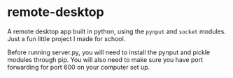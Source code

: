 # remote-desktop
A remote desktop app built in python, using the `pynput` and `socket` modules. Just a fun little project I made for school.

Before running server.py, you will need to install the pynput and pickle modules through pip. You will also need to make sure you have port forwarding for port 600 on your computer set up.
